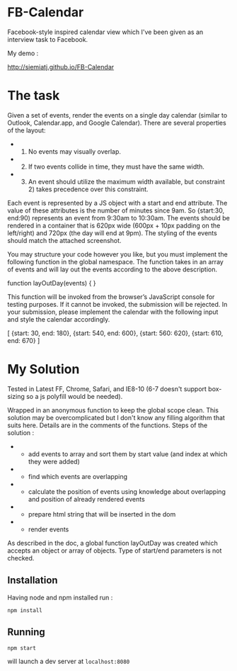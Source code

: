 FB-Calendar
===========

Facebook-style inspired calendar view which I've been given as an interview task to Facebook.

My demo :

http://siemiatj.github.io/FB-Calendar

The task
========

Given a set of events, render the events on a single day calendar (similar to Outlook, Calendar.app, and Google Calendar). There are several properties of the layout:

* 1) No events may visually overlap.
* 2) If two events collide in time, they must have the same width.
* 3) An event should utilize the maximum width available, but constraint 2) takes precedence over this constraint.

Each event is represented by a JS object with a start and end attribute. The value of these attributes is the number of minutes since 9am. So {start:30, end:90) represents an event from 9:30am to 10:30am. The events should be rendered in a container that is 620px wide (600px + 10px padding on the left/right) and 720px (the day will end at 9pm). The styling of the events should match the attached screenshot.

You may structure your code however you like, but you must implement the following function in the global namespace. The function takes in an array of events and will lay out the events according to the above description.

function layOutDay(events) {
}

This function will be invoked from the browser’s JavaScript console for testing purposes. If it cannot be invoked, the submission will be rejected. In your submission, please implement the calendar with the following input and style the calendar accordingly.

[ {start: 30, end: 180}, {start: 540, end: 600}, {start: 560: 620}, {start: 610, end: 670} ]


My Solution
===========

Tested in Latest FF, Chrome, Safari, and IE8-10 (6-7 doesn't support box-sizing so a js
polyfill would be needed).

Wrapped in an anonymous function to keep the global scope clean. This solution may be overcomplicated but I don't
know any filling algorithm that suits here. Details are in the comments of the functions. Steps of the solution :

* - add events to array and sort them by start value (and index at which they were added)
* - find which events are overlapping
* - calculate the position of events using knowledge about overlapping and position of already rendered events
* - prepare html string that will be inserted in the dom
* - render events

As described in the doc, a global function layOutDay was created which accepts an object or array of objects. Type of
start/end parameters is not checked.

## Installation

Having node and npm installed run :

`npm install`

## Running

`npm start`

will launch a dev server at `localhost:8080`